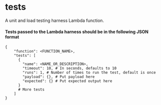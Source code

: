 # tests
A unit and load testing harness Lambda function.

#### Tests passed to the Lambda harness should be in the following JSON format
```
{
    "function": <FUNCTION_NAME>,
    "tests": [
      {
        "name": <NAME_OR_DESCRIPTION>,
        "timeout": 10, # In seconds, defaults to 10
        "runs": 1, # Number of times to run the test, default is once
        "payload": {}, # Put payload here
        "expected": {} # Put expected output here
      }
      # More tests
    ]
}
```
